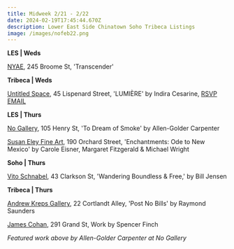 ```yaml
---
title: Midweek 2/21 - 2/22
date: 2024-02-19T17:45:44.670Z
description: Lower East Side Chinatown Soho Tribeca Listings
image: /images/nofeb22.png
---
```

**L﻿ES | Weds**

[NYAE](https://www.nyartistsequity.org/), 245 Broome St, 'Transcender' 

**T﻿ribeca | Weds**

[Untitled Space](https://untitled-space.com/indira-cesarine-x-makersplace-lumiere-solo-exhibition-and-genesis-nft-drop/), 45 Lispenard Street, 'LUMIÈRE' by Indira Cesarine, [RSVP EMAIL ](events@untitled-space.com)

**L﻿ES | Thurs**

[No Gallery](https://www.nononogallery.com/exhibitions/allen-golder-carpenter-to-dream-of-smoke/), 105 Henry St, 'To Dream of Smoke' by Allen-Golder Carpenter 

[Susan Eley Fine Art](https://susaneleyfineart.com/Detail/exhibitions/248), 190 Orchard Street, 'Enchantments: Ode to New Mexico' by Carole Eisner, Margaret Fitzgerald & Michael Wright

**Soho | Thurs**

[Vito Schnabel](https://www.vitoschnabel.com/exhibitions/bill-jensen), 43 Clarkson St, 'Wandering Boundless & Free,' by Bill Jensen

**Tribeca | Thurs**

[Andrew Kreps Gallery](http://www.andrewkreps.com/exhibitions/raymond-saunders5), 22 Cortlandt Alley, 'Post No Bills' by Raymond Saunders

[James Cohan](https://www.jamescohan.com/), 291 Grand St, Work by Spencer Finch

*Featured work above by Allen-Golder Carpenter at No Gallery*